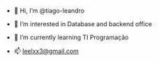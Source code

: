 - 👋 Hi, I’m @tiago-leandro
- 👀 I’m interested in Database and backend office
- 🌱 I’m currently learning TI Programação

- 📫 leelxx3@gmail.com


<!---
tiago-leandro/tiago-leandro is a ✨ special ✨ repository because its `README.md` (this file) appears on your GitHub profile.
You can click the Preview link to take a look at your changes.
--->
